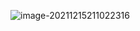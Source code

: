 ![image-20211215211022316](https://yusheng-picgo.oss-cn-beijing.aliyuncs.com/picgo/image-20211215211022316.png)